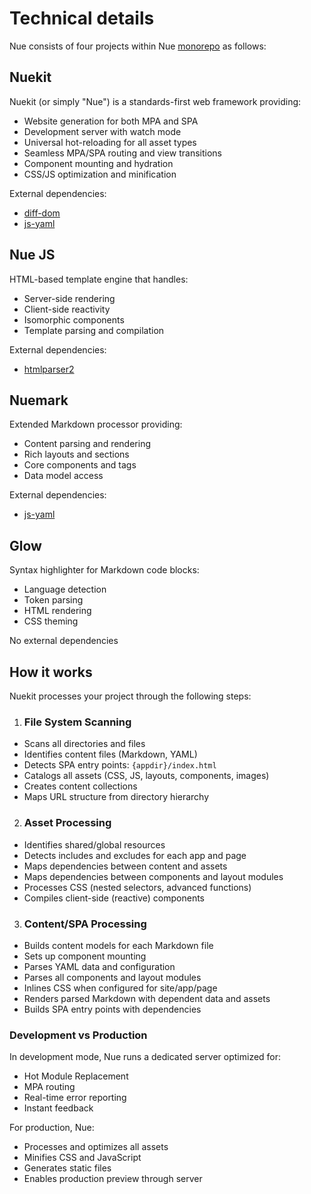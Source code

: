 
# Technical details

Nue consists of four projects within Nue [monorepo](//github.com/nuejs/nue/) as follows:

## Nuekit

Nuekit (or simply "Nue") is a standards-first web framework providing:

- Website generation for both MPA and SPA
- Development server with watch mode
- Universal hot-reloading for all asset types
- Seamless MPA/SPA routing and view transitions
- Component mounting and hydration
- CSS/JS optimization and minification

External dependencies:

- [diff-dom](//github.com/fiduswriter/diffDOM)
- [js-yaml](//github.com/nodeca/js-yaml)


## Nue JS

HTML-based template engine that handles:

- Server-side rendering
- Client-side reactivity
- Isomorphic components
- Template parsing and compilation

External dependencies:

- [htmlparser2](//github.com/fb55/htmlparser2)

## Nuemark

Extended Markdown processor providing:

- Content parsing and rendering
- Rich layouts and sections
- Core components and tags
- Data model access

External dependencies:

- [js-yaml](//github.com/nodeca/js-yaml)

## Glow

Syntax highlighter for Markdown code blocks:

- Language detection
- Token parsing
- HTML rendering
- CSS theming

No external dependencies


## How it works

Nuekit processes your project through the following steps:

1. ### File System Scanning
  - Scans all directories and files
  - Identifies content files (Markdown, YAML)
  - Detects SPA entry points: `{appdir}/index.html`
  - Catalogs all assets (CSS, JS, layouts, components, images)
  - Creates content collections
  - Maps URL structure from directory hierarchy

2. ### Asset Processing
  - Identifies shared/global resources
  - Detects includes and excludes for each app and page
  - Maps dependencies between content and assets
  - Maps dependencies between components and layout modules
  - Processes CSS (nested selectors, advanced functions)
  - Compiles client-side (reactive) components

3. ### Content/SPA Processing
  - Builds content models for each Markdown file
  - Sets up component mounting
  - Parses YAML data and configuration
  - Parses all components and layout modules
  - Inlines CSS when configured for site/app/page
  - Renders parsed Markdown with dependent data and assets
  - Builds SPA entry points with dependencies


### Development vs Production

In development mode, Nue runs a dedicated server optimized for:

- Hot Module Replacement
- MPA routing
- Real-time error reporting
- Instant feedback

For production, Nue:

- Processes and optimizes all assets
- Minifies CSS and JavaScript
- Generates static files
- Enables production preview through server
